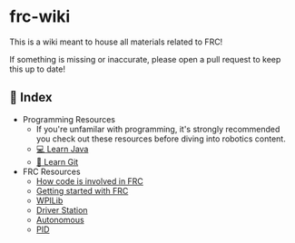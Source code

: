 # frc-wiki

This is a wiki meant to house all materials related to FRC!

If something is missing or inaccurate, please open a pull request to keep this up to date!

## 🚀 Index
* Programming Resources
    * If you're unfamilar with programming, it's strongly recommended you check out these resources before diving into robotics content.
    * [💻 Learn Java](./docs/learn-java.md)
    * [🌲 Learn Git](./docs/learn-git.md)
* FRC Resources
    * [How code is involved in FRC](./docs/code-process.md)
    * [Getting started with FRC](./docs/getting-started.md)
    * [WPILib](./docs/wpilib.md)
    * [Driver Station](./docs/wpilib.md)
    * [Autonomous](./docs/autonomous.md)
    * [PID](./docs/pid.md)
